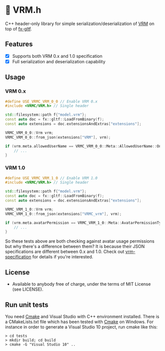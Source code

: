 # :diamond_shape_with_a_dot_inside: VRM.h

C++ header-only library for simple serialization/deserialization of [VRM](https://vrm.dev/en/) on top of [fx-gltf](https://github.com/jessey-git/fx-gltf).

## Features

- [x] Supports both VRM 0.x and 1.0 specification
- [x] Full serialization and deserialization capability

## Usage

### VRM 0.x

```cpp
#define USE_VRMC_VRM_0_0 // Enable VRM 0.x
#include <VRMC/VRM.h> // Single header

std::filesystem::path f{"model.vrm"};
const auto doc = fx::gltf::LoadFromBinary(f);
const auto extensions = doc.extensionsAndExtras["extensions"];

VRMC_VRM_0_0::Vrm vrm;
VRMC_VRM_0_0::from_json(extensions["VRM"], vrm);

if (vrm.meta.allowedUserName == VRMC_VRM_0_0::Meta::AllowedUserName::OnlyAuthor) {
	// ...
}
```

### VRM 1.0

```cpp
#define USE_VRMC_VRM_1_0 // Enable VRM 1.0
#include <VRMC/VRM.h> // Single header

std::filesystem::path f{"model.vrm"};
const auto doc = fx::gltf::LoadFromBinary(f);
const auto extensions = doc.extensionsAndExtras["extensions"];

VRMC_VRM_1_0::Vrm vrm;
VRMC_VRM_1_0::from_json(extensions["VRMC_vrm"], vrm);

if (vrm.meta.avatarPermission == VRMC_VRM_1_0::Meta::AvatarPermissionType::OnlyAuthor) {
	// ...
}
```

So these tests above are both checking against avatar usage permissions but why there's a difference between them? It is because their JSON specifications are different between 0.x and 1.0. Check out [vrm-specification](https://github.com/vrm-c/vrm-specification/tree/master/specification) for details if you're interested.

## License

* Available to anybody free of charge, under the terms of MIT License (see LICENSE).

## Run unit tests

You need [Cmake](https://cmake.org/download/) and Visual Studio with C++ environment installed. There is a CMakeLists.txt file which has been tested with [Cmake](https://cmake.org/download/) on Windows. For instance in order to generate a Visual Studio 10 project, run cmake like this:


```
> cd tests
> mkdir build; cd build
> cmake -G "Visual Studio 10" ..
```


